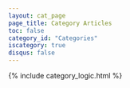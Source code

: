 ```yaml
---
layout: cat_page
page_title: Category Articles
toc: false
category_id: "Categories"
iscategory: true
disqus: false
---
```



{% include category_logic.html %}
